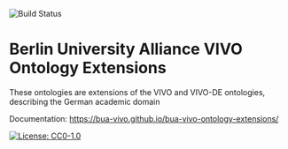![Build Status](https://github.com/BUA-VIVO/bua-vivo-ontology-extensions/workflows/Docs/badge.svg)

# Berlin University Alliance VIVO Ontology Extensions

These ontologies are extensions of the VIVO and VIVO-DE ontologies, describing the German academic domain

Documentation: https://bua-vivo.github.io/bua-vivo-ontology-extensions/

[![License: CC0-1.0](https://licensebuttons.net/l/zero/1.0/80x15.png)](http://creativecommons.org/publicdomain/zero/1.0/)
